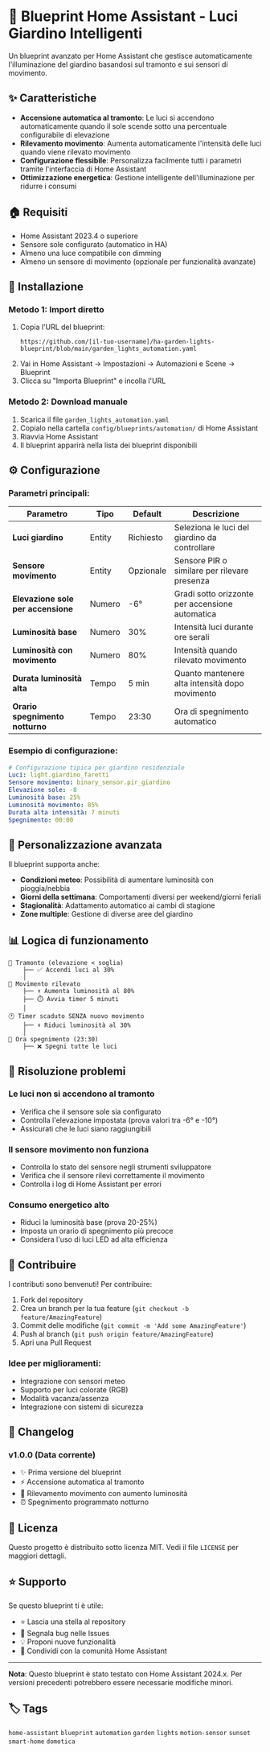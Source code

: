 # 🌅 Blueprint Home Assistant - Luci Giardino Intelligenti

Un blueprint avanzato per Home Assistant che gestisce automaticamente l'illuminazione del giardino basandosi sul tramonto e sui sensori di movimento.

## ✨ Caratteristiche

- **Accensione automatica al tramonto**: Le luci si accendono automaticamente quando il sole scende sotto una percentuale configurabile di elevazione
- **Rilevamento movimento**: Aumenta automaticamente l'intensità delle luci quando viene rilevato movimento
- **Configurazione flessibile**: Personalizza facilmente tutti i parametri tramite l'interfaccia di Home Assistant
- **Ottimizzazione energetica**: Gestione intelligente dell'illuminazione per ridurre i consumi

## 🏠 Requisiti

- Home Assistant 2023.4 o superiore
- Sensore sole configurato (automatico in HA)
- Almeno una luce compatibile con dimming
- Almeno un sensore di movimento (opzionale per funzionalità avanzate)

## 🚀 Installazione

### Metodo 1: Import diretto
1. Copia l'URL del blueprint: 
   ```
   https://github.com/[il-tuo-username]/ha-garden-lights-blueprint/blob/main/garden_lights_automation.yaml
   ```
2. Vai in Home Assistant → Impostazioni → Automazioni e Scene → Blueprint
3. Clicca su "Importa Blueprint" e incolla l'URL

### Metodo 2: Download manuale
1. Scarica il file `garden_lights_automation.yaml`
2. Copialo nella cartella `config/blueprints/automation/` di Home Assistant
3. Riavvia Home Assistant
4. Il blueprint apparirà nella lista dei blueprint disponibili

## ⚙️ Configurazione

### Parametri principali:

| Parametro | Tipo | Default | Descrizione |
|-----------|------|---------|-------------|
| **Luci giardino** | Entity | Richiesto | Seleziona le luci del giardino da controllare |
| **Sensore movimento** | Entity | Opzionale | Sensore PIR o similare per rilevare presenza |
| **Elevazione sole per accensione** | Numero | -6° | Gradi sotto orizzonte per accensione automatica |
| **Luminosità base** | Numero | 30% | Intensità luci durante ore serali |
| **Luminosità con movimento** | Numero | 80% | Intensità quando rilevato movimento |
| **Durata luminosità alta** | Tempo | 5 min | Quanto mantenere alta intensità dopo movimento |
| **Orario spegnimento notturno** | Tempo | 23:30 | Ora di spegnimento automatico |

### Esempio di configurazione:

```yaml
# Configurazione tipica per giardino residenziale
Luci: light.giardino_faretti
Sensore movimento: binary_sensor.pir_giardino
Elevazione sole: -8
Luminosità base: 25%
Luminosità movimento: 85%
Durata alta intensità: 7 minuti
Spegnimento: 00:00
```

## 🔧 Personalizzazione avanzata

Il blueprint supporta anche:

- **Condizioni meteo**: Possibilità di aumentare luminosità con pioggia/nebbia
- **Giorni della settimana**: Comportamenti diversi per weekend/giorni feriali  
- **Stagionalità**: Adattamento automatico ai cambi di stagione
- **Zone multiple**: Gestione di diverse aree del giardino

## 📊 Logica di funzionamento

```
🌅 Tramonto (elevazione < soglia)
    ├── ✅ Accendi luci al 30%
    │
🚶 Movimento rilevato
    ├── ⬆️ Aumenta luminosità al 80%
    ├── ⏱️ Avvia timer 5 minuti
    │
🕐 Timer scaduto SENZA nuovo movimento  
    ├── ⬇️ Riduci luminosità al 30%
    │
🌙 Ora spegnimento (23:30)
    ├── ❌ Spegni tutte le luci
```

## 🐛 Risoluzione problemi

### Le luci non si accendono al tramonto
- Verifica che il sensore sole sia configurato
- Controlla l'elevazione impostata (prova valori tra -6° e -10°)
- Assicurati che le luci siano raggiungibili

### Il sensore movimento non funziona
- Controlla lo stato del sensore negli strumenti sviluppatore
- Verifica che il sensore rilevi correttamente il movimento
- Controlla i log di Home Assistant per errori

### Consumo energetico alto
- Riduci la luminosità base (prova 20-25%)
- Imposta un orario di spegnimento più precoce
- Considera l'uso di luci LED ad alta efficienza

## 🤝 Contribuire

I contributi sono benvenuti! Per contribuire:

1. Fork del repository
2. Crea un branch per la tua feature (`git checkout -b feature/AmazingFeature`)
3. Commit delle modifiche (`git commit -m 'Add some AmazingFeature'`)
4. Push al branch (`git push origin feature/AmazingFeature`)
5. Apri una Pull Request

### Idee per miglioramenti:
- Integrazione con sensori meteo
- Supporto per luci colorate (RGB)
- Modalità vacanza/assenza
- Integrazione con sistemi di sicurezza

## 📝 Changelog

### v1.0.0 (Data corrente)
- ✨ Prima versione del blueprint
- ⚡ Accensione automatica al tramonto
- 🚶 Rilevamento movimento con aumento luminosità
- ⏰ Spegnimento programmato notturno

## 📄 Licenza

Questo progetto è distribuito sotto licenza MIT. Vedi il file `LICENSE` per maggiori dettagli.

## ⭐ Supporto

Se questo blueprint ti è utile:
- ⭐ Lascia una stella al repository
- 🐛 Segnala bug nelle Issues
- 💡 Proponi nuove funzionalità
- 📢 Condividi con la comunità Home Assistant

---

**Nota**: Questo blueprint è stato testato con Home Assistant 2024.x. Per versioni precedenti potrebbero essere necessarie modifiche minori.

## 🏷️ Tags

`home-assistant` `blueprint` `automation` `garden` `lights` `motion-sensor` `sunset` `smart-home` `domotica`
